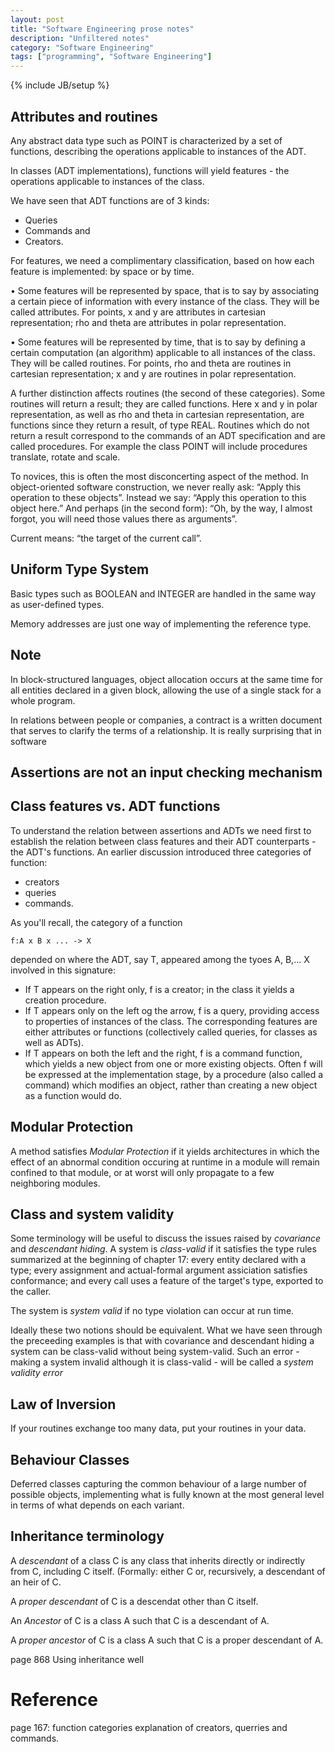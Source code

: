 ```yaml
---
layout: post
title: "Software Engineering prose notes"
description: "Unfiltered notes"
category: "Software Engineering"
tags: ["programming", "Software Engineering"]
---
```

{% include JB/setup %}

## Attributes and routines
Any abstract data type such as POINT is characterized by a set  of
functions, describing the operations applicable to instances of the
ADT. 

In classes (ADT implementations), functions will yield features - the
operations applicable to instances of the class.

We have seen that ADT functions are of 3 kinds:
 - Queries
 - Commands and
 - Creators.

For features, we need a complimentary classification, based on how each
feature is implemented: by space or by time.

• Some features will be represented by space, that is to say by
associating a certain piece of information with every instance of the
class. They will be called attributes. For points, x and y are
attributes in cartesian representation; rho and theta are attributes
in polar representation.

• Some features will be represented by time, that is to say by
defining a certain computation (an algorithm) applicable to all
instances of the class. They will be called routines. For points, rho
and theta are routines in cartesian representation; x and y are
routines in polar representation.

A further distinction affects routines (the second of these
categories). Some routines will return a result; they are called
functions. Here x and y in polar representation, as well as rho and
theta in cartesian representation, are functions since they return a
result, of type REAL. Routines which do not return a result
correspond to the commands of an ADT specification and are called
procedures. For example the class POINT will include procedures
translate, rotate and scale.


To novices, this is often the most disconcerting aspect of the
method. In object-oriented software construction, we never really
ask: “Apply this operation to these objects”. Instead we say: “Apply
this operation to this object here.” And perhaps (in the second
form): “Oh, by the way, I almost forgot, you will need those values
there as arguments”.


Current means: “the target of the current call”. 

## Uniform Type System
Basic types such as BOOLEAN and INTEGER are handled in the same way
as user-defined types.


Memory addresses are just one way of implementing the reference type.

## Note
In block-structured languages, object allocation occurs at the same
time for all entities declared in a given block, allowing the use of
a single stack for a whole program.


In relations between people or companies, a contract is a written document that serves to clarify the terms of a relationship. It is really surprising that in software

## Assertions are not an input checking mechanism

## Class features vs. ADT functions
To understand the relation between assertions and ADTs we need first to 
establish the relation between class features and their ADT counterparts - 
the ADT's functions. An earlier discussion introduced three categories of 
function: 
 - creators
 - queries
 - commands.

As you'll recall, the category of a function

    f:A x B x ... -> X

depended on where the ADT, say T, appeared among the tyoes A, B,... X involved
in this signature:
 - If T appears on the right only, f is a creator; in the class it yields a
    creation procedure.
 - If T appears only on the left og the arrow, f is a query, providing access
    to properties of instances of the class. The corresponding features are 
    either attributes or functions (collectively called queries, for classes 
    as well as ADTs).
 - If T appears on both the left and the right, f is a command function, which
    yields a new object from one or more existing objects. Often f will be 
    expressed at the implementation stage, by a procedure (also called a 
    command) which modifies an object, rather than creating a new object as 
    a function would do.


## Modular Protection
A method satisfies *Modular Protection* if it yields architectures in
which the effect of an abnormal condition occuring at runtime in a
module will remain confined to that module, or at worst will only
propagate to a few neighboring modules.

## Class and system validity
Some terminology will be useful to discuss the issues raised by
*covariance* and *descendant hiding*. A system is *class-valid* if it
 satisfies the type rules summarized at the beginning of chapter 17:
every entity declared with a type; every assignment and actual-formal
argument assiciation satisfies conformance; and every call uses a
feature of the target's type, exported to the caller.

  The system is *system valid* if no type violation can occur at run
  time.

Ideally these two notions should be equivalent. What we have seen
through the preceeding examples is that with covariance and descendant
hiding a system can be class-valid without being system-valid. Such an
error - making a system invalid although it is class-valid - will be
called a *system validity error*


## Law of Inversion
If your routines exchange too many data, put your routines in your data.

## Behaviour Classes
Deferred classes capturing the common behaviour of a large number of
possible objects, implementing what is fully known at the most general
level in terms of what depends on each variant.

## Inheritance terminology
A *descendant* of a class C is any class that inherits directly or
indirectly from C, including C itself. (Formally: either C or,
recursively, a descendant of an heir of C.

A *proper descendant* of C is a descendat other than C itself.

An *Ancestor* of C is a class A such that C is a descendant of A.

A *proper ancestor* of C is a class A such that C is a proper descendant
of A.


page 868 Using inheritance well

# Reference
page 167: function categories
explanation of creators, querries and commands.
